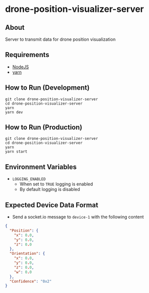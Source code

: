# drone-position-visualizer-server

## About

Server to transmit data for drone position visualization

## Requirements

- [NodeJS](https://nodejs.org/en/download/)
- [yarn](https://classic.yarnpkg.com/lang/en/docs/install/)

## How to Run (Development)

```shell
git clone drone-position-visualizer-server
cd drone-position-visualizer-server
yarn
yarn dev
```

## How to Run (Production)

```shell
git clone drone-position-visualizer-server
cd drone-position-visualizer-server
yarn
yarn start
```

## Environment Variables

- ``LOGGING_ENABLED``
  - When set to ``TRUE`` logging is enabled
  - By default logging is disabled

## Expected Device Data Format

- Send a socket.io message to ``device-1`` with the following content

```json
{
  "Position": {
    "x": 0.0,
    "y": 0.0,
    "z": 0.0
  },
  "Orientation": {
    "x": 0.0,
    "y": 0.0,
    "z": 0.0,
    "w": 0.0
  },
  "Confidence": "0x2"
}
```
